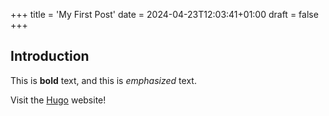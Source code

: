 +++
title = 'My First Post'
date = 2024-04-23T12:03:41+01:00
draft = false
+++

## Introduction

This is **bold** text, and this is *emphasized* text.

Visit the [Hugo](https://gohugo.io) website!

